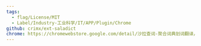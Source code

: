 ```yaml
---
tags:
  - flag/License/MIT
  - Label/Industry-工业科学/IT/APP/Plugin/Chrome
github: crimx/ext-saladict
chrome: https://chromewebstore.google.com/detail/沙拉查词-聚合词典划词翻译/cdonnmffkdaoajfknoeeecmchibpmkmg
---
```

